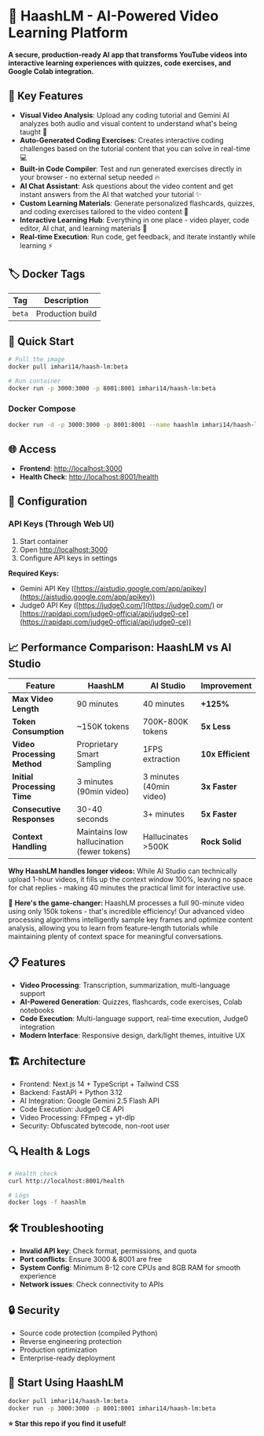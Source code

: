 # 🚀 HaashLM - AI-Powered Video Learning Platform

**A secure, production-ready AI app that transforms YouTube videos into interactive learning experiences with quizzes, code exercises, and Google Colab integration.**

## 🎯 Key Features

- **Visual Video Analysis**: Upload any coding tutorial and Gemini AI analyzes both audio and visual content to understand what's being taught 🧠
- **Auto-Generated Coding Exercises**: Creates interactive coding challenges based on the tutorial content that you can solve in real-time 💻
- **Built-in Code Compiler**: Test and run generated exercises directly in your browser - no external setup needed 🔥
- **AI Chat Assistant**: Ask questions about the video content and get instant answers from the AI that watched your tutorial ✨
- **Custom Learning Materials**: Generate personalized flashcards, quizzes, and coding exercises tailored to the video content 📓
- **Interactive Learning Hub**: Everything in one place - video player, code editor, AI chat, and learning materials 🎨
- **Real-time Execution**: Run code, get feedback, and iterate instantly while learning ⚡

## 🏷️ Docker Tags

| Tag    | Description        |
| ------ | ------------------ |
| `beta` | Production build   |

## 🚀 Quick Start

```bash
# Pull the image
docker pull imhari14/haash-lm:beta

# Run container
docker run -p 3000:3000 -p 8001:8001 imhari14/haash-lm:beta
```

### Docker Compose

```bash
docker run -d -p 3000:3000 -p 8001:8001 --name haashlm imhari14/haash-lm:beta
```

## 🌐 Access

- **Frontend**: [http://localhost:3000](http://localhost:3000)
- **Health Check**: [http://localhost:8001/health](http://localhost:8001/health)

## 🔧 Configuration

### API Keys (Through Web UI)

1. Start container
2. Open [http://localhost:3000](http://localhost:3000)
3. Configure API keys in settings

**Required Keys:**

- Gemini API Key ([https://aistudio.google.com/app/apikey](https://aistudio.google.com/app/apikey))
- Judge0 API Key ([https://judge0.com/](https://judge0.com/) or [https://rapidapi.com/judge0-official/api/judge0-ce](https://rapidapi.com/judge0-official/api/judge0-ce))

## 📈 Performance Comparison: HaashLM vs AI Studio

| Feature | **HaashLM** | AI Studio | Improvement |
|---------|-------------|-----------|-------------|
| **Max Video Length** | 90 minutes | 40 minutes | **+125%** |
| **Token Consumption** | ~150K tokens | 700K-800K tokens | **5x Less** |
| **Video Processing Method** | Proprietary Smart Sampling | 1FPS extraction | **10x Efficient** |
| **Initial Processing Time** | 3 minutes (90min video) | 3 minutes (40min video) | **3x Faster** |
| **Consecutive Responses** | 30-40 seconds | 3+ minutes | **5x Faster** |
| **Context Handling** | Maintains low hallucination (fewer tokens) | Hallucinates >500K | **Rock Solid** |

**Why HaashLM handles longer videos:** While AI Studio can technically upload 1-hour videos, it fills up the context window 100%, leaving no space for chat replies - making 40 minutes the practical limit for interactive use. 

🚀 **Here's the game-changer:** HaashLM processes a full 90-minute video using only 150k tokens - that's incredible efficiency! Our advanced video processing algorithms intelligently sample key frames and optimize content analysis, allowing you to learn from feature-length tutorials while maintaining plenty of context space for meaningful conversations.

## 📋 Features

- **Video Processing**: Transcription, summarization, multi-language support
- **AI-Powered Generation**: Quizzes, flashcards, code exercises, Colab notebooks
- **Code Execution**: Multi-language support, real-time execution, Judge0 integration
- **Modern Interface**: Responsive design, dark/light themes, intuitive UX

## 🏗️ Architecture

- Frontend: Next.js 14 + TypeScript + Tailwind CSS
- Backend: FastAPI + Python 3.12
- AI Integration: Google Gemini 2.5 Flash API
- Code Execution: Judge0 CE API
- Video Processing: FFmpeg + yt-dlp
- Security: Obfuscated bytecode, non-root user

## 🔍 Health & Logs

```bash
# Health check
curl http://localhost:8001/health

# Logs
docker logs -f haashlm
```

## 🛠️ Troubleshooting

- **Invalid API key**: Check format, permissions, and quota
- **Port conflicts**: Ensure 3000 & 8001 are free
- **System Config**: Minimum 8-12 core CPUs and 8GB RAM for smooth experience
- **Network issues**: Check connectivity to APIs

## 🔒 Security

- Source code protection (compiled Python)
- Reverse engineering protection
- Production optimization
- Enterprise-ready deployment

## 🚀 Start Using HaashLM

```bash
docker pull imhari14/haash-lm:beta
docker run -p 3000:3000 -p 8001:8001 imhari14/haash-lm:beta
```

**⭐ Star this repo if you find it useful!**
